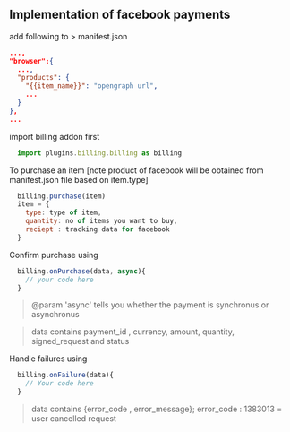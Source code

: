 ## Implementation of facebook payments

add following to > manifest.json
````json
...,
"browser":{
  ...,
  "products": {
    "{{item_name}}": "opengraph url",
    ...
  }
},
...
````


import billing addon first

````javascript
  import plugins.billing.billing as billing
````

To purchase an item [note product of facebook will be obtained from manifest.json file based on item.type]
````javascript
  billing.purchase(item)
  item = {
    type: type of item,
    quantity: no of items you want to buy,
    reciept : tracking data for facebook
  }
````
Confirm purchase using
````javascript
  billing.onPurchase(data, async){
    // your code here
  }
````
> @param 'async' tells you whether the payment is synchronus or asynchronus

> data contains
  > payment_id , currency, amount, quantity, signed_request and status

Handle failures using
````javascript
  billing.onFailure(data){
    // Your code here
  }
````

> data contains {error_code , error_message};
  > error_code : 1383013 = user cancelled request
